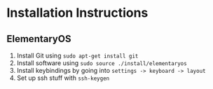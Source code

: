# Installation Instructions

## ElementaryOS

1. Install Git using `sudo apt-get install git`
2. Install software using `sudo source ./install/elementaryos`
3. Install keybindings by going into `settings -> keyboard -> layout`
4. Set up ssh stuff with `ssh-keygen`

<!-- TODO figure out how tf to set up clipboard correctly -->
